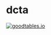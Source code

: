 # dcta

[![goodtables.io](https://goodtables.io/badge/github/andrelgamei/dcta.svg)](https://goodtables.io/github/andrelgamei/dcta)
